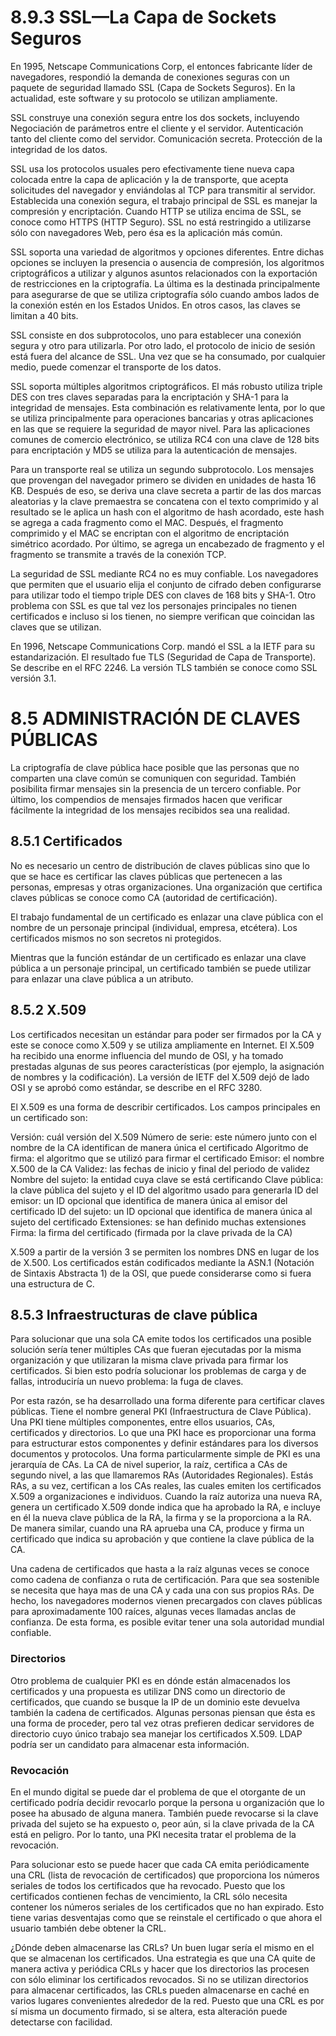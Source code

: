 # 8.9.3 SSL—La Capa de Sockets Seguros

En 1995, Netscape Communications Corp, el entonces fabricante líder de navegadores, respondió la demanda de conexiones seguras con un paquete de seguridad llamado SSL (Capa de Sockets Seguros). En la actualidad, este software y su protocolo se utilizan ampliamente.

SSL construye una conexión segura entre los dos sockets, incluyendo
Negociación de parámetros entre el cliente y el servidor.
Autenticación tanto del cliente como del servidor.
Comunicación secreta.
Protección de la integridad de los datos.

SSL usa los protocolos usuales pero efectivamente tiene nueva capa colocada entre la capa de aplicación y la de transporte, que acepta solicitudes del navegador y enviándolas al TCP para transmitir al servidor. Establecida una conexión segura, el trabajo principal de SSL es manejar la compresión y encriptación. Cuando HTTP se utiliza encima de SSL, se conoce como HTTPS (HTTP Seguro). SSL no está restringido a utilizarse sólo con navegadores Web, pero ésa es la aplicación más común.

SSL soporta una variedad de algoritmos y opciones diferentes. Entre dichas opciones se incluyen la presencia o ausencia de compresión, los algoritmos criptográficos a utilizar y algunos asuntos relacionados con la exportación de restricciones en la criptografía. La última es la destinada principalmente para asegurarse de que se utiliza criptografía sólo cuando ambos lados de la conexión estén en los Estados Unidos. En otros casos, las claves se limitan a 40 bits. 

SSL consiste en dos subprotocolos, uno para establecer una conexión segura y otro para utilizarla. Por otro lado, el protocolo de inicio de sesión está fuera del alcance de SSL. Una vez que se ha consumado, por cualquier medio, puede comenzar el transporte de los datos.

SSL soporta múltiples algoritmos criptográficos. El más robusto utiliza triple DES con tres claves separadas para la encriptación y SHA-1 para la integridad de mensajes. Esta combinación es relativamente lenta, por lo que se utiliza principalmente para operaciones bancarias y otras aplicaciones en las que se requiere la seguridad de mayor nivel. Para las aplicaciones comunes de comercio electrónico, se utiliza RC4 con una clave de 128 bits para encriptación y MD5 se utiliza para la autenticación de mensajes.

Para un transporte real se utiliza un segundo subprotocolo. Los mensajes que provengan del navegador primero se dividen en unidades de hasta 16 KB. Después de eso, se deriva una clave secreta a partir de las dos marcas aleatorias y la clave premaestra se concatena con el texto comprimido y al resultado se le aplica un hash con el algoritmo de hash acordado, este hash se agrega a cada fragmento como el MAC. Después, el fragmento comprimido y el MAC se encriptan con el algoritmo de encriptación simétrico acordado. Por último, se agrega un encabezado de fragmento y el fragmento se transmite a través de la conexión TCP.

La seguridad de SSL mediante RC4 no es muy confiable. Los navegadores que permiten que el usuario elija el conjunto de cifrado deben configurarse para utilizar todo el tiempo triple DES con claves de 168 bits y SHA-1. Otro problema con SSL es que tal vez los personajes principales no tienen certificados e incluso si los tienen, no siempre verifican que coincidan las claves que se utilizan.

En 1996, Netscape Communications Corp. mandó el SSL a la IETF para su estandarización. El resultado fue TLS (Seguridad de Capa de Transporte). Se describe en el RFC 2246. La versión TLS también se conoce como SSL versión 3.1. 

# 8.5 ADMINISTRACIÓN DE CLAVES PÚBLICAS

La criptografía de clave pública hace posible que las personas que no comparten una clave común se comuniquen con seguridad. También posibilita firmar mensajes sin la presencia de un tercero confiable. Por último, los compendios de mensajes firmados hacen que verificar fácilmente la integridad de los mensajes recibidos sea una realidad.

## 8.5.1 Certificados

No es necesario un centro de distribución de claves públicas sino que lo que se hace es certificar las claves públicas que pertenecen a las personas, empresas y otras organizaciones. Una organización que certifica claves públicas se conoce como CA (autoridad de certificación).

El trabajo fundamental de un certificado es enlazar una clave pública con el nombre de un personaje principal (individual, empresa, etcétera). Los certificados mismos no son secretos ni protegidos.

Mientras que la función estándar de un certificado es enlazar una clave pública a un personaje principal, un certificado también se puede utilizar para enlazar una clave pública a un atributo. 

## 8.5.2 X.509

Los certificados necesitan un estándar para poder ser firmados por la CA y este se conoce como X.509 y se utiliza ampliamente en Internet. El X.509 ha recibido una enorme influencia del mundo de OSI, y ha tomado prestadas algunas de sus peores características (por ejemplo, la asignación de nombres y la codificación). La versión de IETF del X.509 dejó de lado OSI y se aprobó como estándar, se describe en el RFC 3280.

El X.509 es una forma de describir certificados. Los campos principales en un certificado son: 

Versión: cuál versión del X.509
Número de serie: este número junto con el nombre de la CA identifican de manera única el certificado
Algoritmo de firma: el algoritmo que se utilizó para firmar el certificado
Emisor: el nombre X.500 de la CA
Validez: las fechas de inicio y final del periodo de validez
Nombre del sujeto: la entidad cuya clave se está certificando
Clave pública: la clave pública del sujeto y el ID del algoritmo usado para generarla
ID del emisor: un ID opcional que identifica de manera única al emisor del certificado
ID del sujeto: un ID opcional que identifica de manera única al sujeto del certificado
Extensiones: se han definido muchas extensiones
Firma: la firma del certificado (firmada por la clave privada de la CA)

X.509 a partir de la versión 3 se permiten los nombres DNS en lugar de los de X.500. Los certificados están codificados mediante la ASN.1 (Notación de Sintaxis Abstracta 1) de
la OSI, que puede considerarse como si fuera una estructura de C. 

## 8.5.3 Infraestructuras de clave pública

Para solucionar que una sola CA emite todos los certificados una posible solución sería tener múltiples CAs que fueran ejecutadas por la misma organización y que utilizaran la misma clave privada para firmar los certificados. Si bien esto podría solucionar los problemas de carga y de fallas, introduciría un nuevo problema: la fuga de claves.

Por esta razón, se ha desarrollado una forma diferente para certificar claves públicas. Tiene el nombre general PKI (Infraestructura de Clave Pública). Una PKI tiene múltiples componentes, entre ellos usuarios, CAs, certificados y directorios. Lo que una PKI hace es proporcionar una forma para estructurar estos componentes y definir estándares para los diversos documentos y protocolos. Una forma particularmente simple de PKI es una jerarquía de CAs. La CA de nivel superior, la raíz, certifica a CAs de segundo nivel, a las que llamaremos RAs (Autoridades Regionales). Estás RAs, a su vez, certifican a los CAs reales, las cuales emiten los certificados X.509 a organizaciones e individuos. Cuando la raíz autoriza una nueva RA, genera un certificado X.509 donde indica que ha aprobado la RA, e incluye en él la nueva clave pública de la RA, la firma y se la proporciona a la RA. De manera similar, cuando una RA aprueba una CA, produce y firma un certificado que indica su aprobación y que contiene la clave pública de la CA.

Una cadena de certificados que hasta a la raíz algunas veces se conoce como cadena de confianza o ruta de certificación. Para que sea sostenible se necesita que haya mas de una CA y cada una con sus propios RAs. De hecho, los navegadores modernos vienen precargados con claves públicas para aproximadamente 100 raíces, algunas veces llamadas anclas de confianza. De esta forma, es posible evitar tener una sola autoridad mundial confiable.

### Directorios

Otro problema de cualquier PKI es en dónde están almacenados los certificados y una propuesta es utilizar DNS como un directorio de certificados, que cuando se busque la IP de un dominio este devuelva también la cadena de certificados. Algunas personas piensan que ésta es una forma de proceder, pero tal vez otras prefieren dedicar servidores de directorio cuyo único trabajo sea manejar los certificados X.509. LDAP podría ser un candidato para almacenar esta información.

### Revocación

En el mundo digital se puede dar el problema de que el otorgante de un certificado podría decidir revocarlo porque la persona u organización que lo posee ha abusado de alguna manera. También puede revocarse si la clave privada del sujeto se ha expuesto o, peor aún, si la clave privada de la CA está en peligro. Por lo tanto, una PKI necesita tratar el problema de la revocación.

Para solucionar esto se puede hacer que cada CA emita periódicamente una CRL (lista de revocación de certificados) que proporciona los números seriales de todos los certificados que ha revocado. Puesto que los certificados contienen fechas de vencimiento, la CRL sólo necesita contener los números seriales de los certificados que no han expirado. Esto tiene varias desventajas como que se reinstale el certificado o que ahora el usuario también debe obtener la CRL.

¿Dónde deben almacenarse las CRLs? Un buen lugar sería el mismo en el que se almacenan los certificados. Una estrategia es que una CA quite de manera activa y periódica CRLs y hacer que los directorios las procesen con sólo eliminar los certificados revocados. Si no se utilizan directorios para almacenar certificados, las CRLs pueden almacenarse en caché en varios lugares convenientes alrededor de la red. Puesto que una CRL es por sí misma un documento firmado, si se altera, esta alteración puede detectarse con facilidad.
